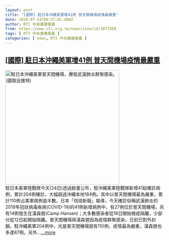 ```yaml
---
layout: post
title: "[國際] 駐日本沖繩美軍增41例 普天間機場疫情最嚴重"
date: 2020-07-24T06:57:01.000Z
author: RTI 中央廣播電臺
from: https://www.rti.org.tw/news/view/id/2073368
tags: [ RTI 中央廣播電臺 ]
categories: [ news, RTI 中央廣播電臺 ]
---
```

<!--1595573821000-->
[[國際] 駐日本沖繩美軍增41例 普天間機場疫情最嚴重](https://www.rti.org.tw/news/view/id/2073368)
------

<div>
<img src="https://static.rti.org.tw/assets/thumbnails/2020/07/13/e53c0b31642717a93a0825a318e4666d.jpg" width="360" alt="駐日本沖繩美軍普天間機場，爆發武漢肺炎群聚感染。(圖取自推特)" title="駐日本沖繩美軍普天間機場，爆發武漢肺炎群聚感染。(圖取自推特)"><br>駐日本美軍陸戰隊今天(24日)透過臉書公布，駐沖繩美軍陸戰隊新增41起確診病例，累計204例確診，大幅超過沖繩本地164例。其中以普天間機場最為嚴重，累計110例占美軍病例逾半數。日本「琉球新報」報導，今天確診俗稱武漢肺炎的2019年冠狀病毒疾病(COVID-19)的41例新增病例中，有27例位於普天間機場，另有14例發生在漢森營(Camp Hansen)；大多數感染者從18日開始檢疫隔離，少部分從12日起開始隔離。普天間機場與漢森營因為疫情群聚感染，日前已對外封鎖。駐沖繩美軍204例中，光是普天間機場就有110例，疫情最為嚴重，漢森營也多達87例。另外...<a target="_blank" href="https://www.rti.org.tw/news/view/id/2073368">...more</a>
</div>
